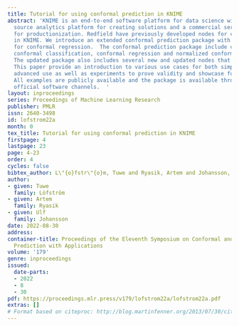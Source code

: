 ```yaml
---
title: Tutorial for using conformal prediction in KNIME
abstract: 'KNIME is an end-to-end software platform for data science with an open
  source analytics platform for creating solutions and a commercial server solution
  for productionization. Redfield have previously developed nodes for conformal classification
  in KNIME. We introduce an extended conformal prediction package with added support
  for conformal regression.  The conformal prediction package include class-conditional
  conformal classification, conformal regression and normalized conformal regression.
  The updated package also includes several new and updated nodes that focus on ease-of-use.
  This paper provide an introduction to various use cases for both simplified and
  advanced use as well as experiments to prove validity and showcase functionality.
  All examples are publicly available and the package is available through KNIME’s
  official software channels.  '
layout: inproceedings
series: Proceedings of Machine Learning Research
publisher: PMLR
issn: 2640-3498
id: lofstrom22a
month: 0
tex_title: Tutorial for using conformal prediction in KNIME
firstpage: 4
lastpage: 23
page: 4-23
order: 4
cycles: false
bibtex_author: L\"{o}fstr\"{o}m, Tuwe and Ryasik, Artem and Johansson, Ulf
author:
- given: Tuwe
  family: Löfström
- given: Artem
  family: Ryasik
- given: Ulf
  family: Johansson
date: 2022-08-30
address:
container-title: Proceedings of the Eleventh Symposium on Conformal and Probabilistic
  Prediction with Applications
volume: '179'
genre: inproceedings
issued:
  date-parts:
  - 2022
  - 8
  - 30
pdf: https://proceedings.mlr.press/v179/lofstrom22a/lofstrom22a.pdf
extras: []
# Format based on citeproc: http://blog.martinfenner.org/2013/07/30/citeproc-yaml-for-bibliographies/
---
```

